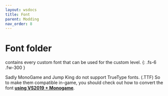 ```yaml
---
layout: wsdocs
title: Font
parent: Modding
nav_order: 8
---
```


# Font folder

contains every custom font that can be used for the custom level.
{: .fs-6 .fw-300 }

Sadly MonoGame and Jump King do not support TrueType fonts. (.TTF) So to make them compatible in-game, you should check out how to convert the font [**using VS2019 + Monogame**](). 
